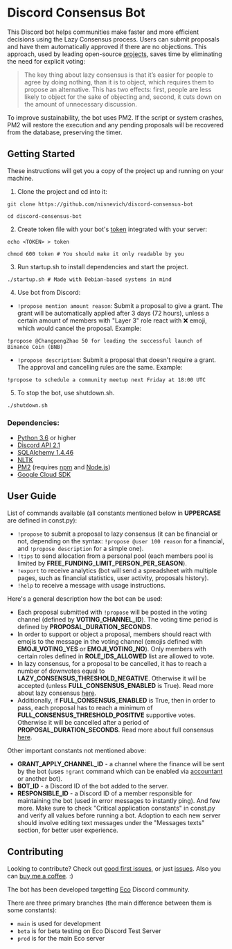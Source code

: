 # Discord Consensus Bot

This Discord bot helps communities make faster and more efficient decisions using the Lazy Consensus process. Users can submit proposals and have them automatically approved if there are no objections. This approach, used by leading open-source [projects](https://community.apache.org/committers/lazyConsensus.html), saves time by eliminating the need for explicit voting:

> The key thing about lazy consensus is that it’s easier for people to agree by doing nothing, than it is to object, which requires them to propose an alternative. This has two effects: first, people are less likely to object for the sake of objecting and, second, it cuts down on the amount of unnecessary discussion.

To improve sustainability, the bot uses PM2. If the script or system crashes, PM2 will restore the execution and any pending proposals will be recovered from the database, preserving the timer.

## Getting Started
These instructions will get you a copy of the project up and running on your machine.

1. Clone the project and cd into it:
```
git clone https://github.com/nisnevich/discord-consensus-bot

cd discord-consensus-bot
```

2. Create token file with your bot's [token](https://discord.com/developers/applications) integrated with your server:

```
echo <TOKEN> > token

chmod 600 token # You should make it only readable by you
```

3. Run startup.sh to install dependencies and start the project.
```
./startup.sh # Made with Debian-based systems in mind
```

4. Use bot from Discord:
- `!propose mention amount reason`: Submit a proposal to give a grant. The grant will be automatically applied after 3 days (72 hours), unless a certain amount of members with "Layer 3" role react with :x: emoji, which would cancel the proposal. Example:
```
!propose @ChangpengZhao 50 for leading the successful launch of Binance Coin (BNB) 
```

- `!propose description`: Submit a proposal that doesn't require a grant. The approval and cancelling rules are the same. Example:
```
!propose to schedule a community meetup next Friday at 18:00 UTC
```

5. To stop the bot, use shutdown.sh.
```
./shutdown.sh
```

### Dependencies:
- [Python 3.6](https://www.python.org/downloads/release/python-360/) or higher
- [Discord API 2.1](https://discord.com/developers/docs/intro) 
- [SQLAlchemy 1.4.46](https://www.sqlalchemy.org/)
- [NLTK](https://www.nltk.org/)
- [PM2](https://pm2.io) (requires [npm](https://www.npmjs.com) and [Node.js](https://nodejs.org))
- [Google Cloud SDK](https://cloud.google.com/sdk)

## User Guide

List of commands available (all constants mentioned below in **UPPERCASE** are defined in const.py):

- `!propose` to submit a proposal to lazy consensus (it can be financial or not, depending on the syntax: `!propose @user 100 reason` for a financial, and `!propose description` for a simple one).
- `!tips` to send allocation from a personal pool (each members pool is limited by **FREE_FUNDING_LIMIT_PERSON_PER_SEASON**).
- `!export` to receive analytics (bot will send a spreadsheet with multiple pages, such as financial statistics, user activity, proposals history).
- `!help` to receive a message with usage instructions.

Here's a general description how the bot can be used:
- Each proposal submitted with `!propose` will be posted in the voting channel (defined by **VOTING_CHANNEL_ID**). The voting time period is defined by **PROPOSAL_DURATION_SECONDS**.
- In order to support or object a proposal, members should react with emojis to the message in the voting channel (emojis defined with **EMOJI_VOTING_YES** or **EMOJI_VOTING_NO**). Only members with certain roles defined in **ROLE_IDS_ALLOWED** list are allowed to vote.
- In lazy consensus, for a proposal to be cancelled, it has to reach a number of downvotes equal to **LAZY_CONSENSUS_THRESHOLD_NEGATIVE**. Otherwise it will be accepted (unless **FULL_CONSENSUS_ENABLED** is True). Read more about lazy consensus [here](https://community.apache.org/committers/decisionMaking.html).
- Additionally, if **FULL_CONSENSUS_ENABLED** is True, then in order to pass, each proposal has to reach a minimum of **FULL_CONSENSUS_THRESHOLD_POSITIVE** supportive votes. Otherwise it will be cancelled after a period of **PROPOSAL_DURATION_SECONDS**. Read more about full consensus [here](https://docs.fedoraproject.org/en-US/dei/policy/decision-process/#_full_consensus).

Other important constants not mentioned above:
- **GRANT_APPLY_CHANNEL_ID** - a channel where the finance will be sent by the bot (uses `!grant` command which can be enabled via [accountant](https://github.com/eco/discord-accountant) or another bot).
- **BOT_ID** - a Discord ID of the bot added to the server.
- **RESPONSIBLE_ID** - a Discord ID of a member responsible for maintaining the bot (used in error messages to instantly ping).
And few more. Make sure to check "Critical application constants" in const.py and verify all values before running a bot. Adoption to each new server should involve editing text messages under the "Messages texts" section, for better user experience.

## Contributing

Looking to contribute? Check out [good first issues](https://github.com/nisnevich/eco-discord-lazy-consensus-bot/issues?q=is%3Aissue+is%3Aopen+label%3A%22good+first+issue%22), or just [issues](https://github.com/nisnevich/eco-discord-lazy-consensus-bot/issues). Also you can [buy me a coffee](https://www.buymeacoffee.com/a.nisnevich). :)

The bot has been developed targetting [Eco](https://eco.org/) Discord community.

There are three primary branches (the main difference between them is some constants):
- `main` is used for development
- `beta` is for beta testing on Eco Discord Test Server
- `prod` is for the main Eco server


